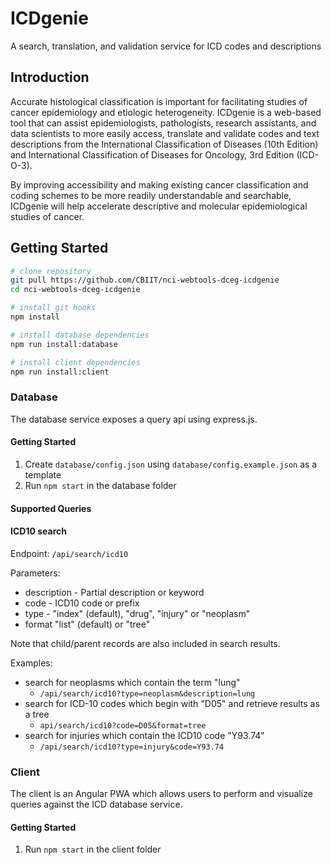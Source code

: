 # ICDgenie

A search, translation, and validation service for ICD codes and descriptions

## Introduction

Accurate histological classification is important for facilitating studies of cancer epidemiology and etiologic heterogeneity. ICDgenie is a web-based tool that can assist epidemiologists, pathologists, research assistants, and data scientists to more easily access, translate and validate codes and text descriptions from the International Classification of Diseases (10th Edition) and International Classification of Diseases for Oncology, 3rd Edition (ICD-O-3).

By improving accessibility and making existing cancer classification and coding schemes to be more readily understandable and searchable, ICDgenie will help accelerate descriptive and molecular epidemiological studies of cancer.

## Getting Started

```bash
# clone repository
git pull https://github.com/CBIIT/nci-webtools-dceg-icdgenie
cd nci-webtools-dceg-icdgenie

# install git hooks
npm install

# install database dependencies
npm run install:database

# install client dependencies
npm run install:client
```

### Database

The database service exposes a query api using express.js.

#### Getting Started

1. Create `database/config.json` using `database/config.example.json` as a template
2. Run `npm start` in the database folder

#### Supported Queries

#### ICD10 search

Endpoint: `/api/search/icd10`

Parameters:

- description - Partial description or keyword
- code - ICD10 code or prefix
- type - "index" (default), "drug", "injury" or "neoplasm"
- format "list" (default) or "tree"

Note that child/parent records are also included in search results.

Examples:

- search for neoplasms which contain the term "lung"
  - `/api/search/icd10?type=neoplasm&description=lung`
- search for ICD-10 codes which begin with "D05" and retrieve results as a tree
  - `api/search/icd10?code=D05&format=tree`
- search for injuries which contain the ICD10 code "Y93.74"
  - `/api/search/icd10?type=injury&code=Y93.74`

### Client

The client is an Angular PWA which allows users to perform and visualize queries against the ICD database service.

#### Getting Started

1. Run `npm start` in the client folder
